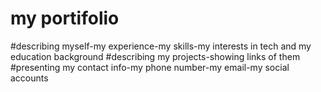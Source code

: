 # my portifolio
#describing myself-my experience-my skills-my interests in tech and my education background
#describing my projects-showing links of them
#presenting my contact info-my phone number-my email-my social accounts
